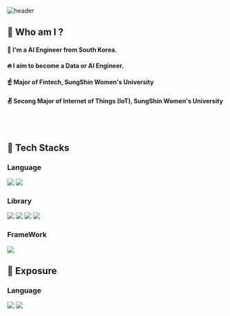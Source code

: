 <div>
  
  <!--Header-->
  ![header](https://capsule-render.vercel.app/api?type=waving&color=gradient&height=300&section=header&text=Welcome%20to%20my%20Github%F0%9F%A4%97)
  
</div>

<div>
  <!--Body-->
  
  ## 💙 Who am I ?
  #### :raising_hand: I'm a AI Engineer from South Korea.<br/>
  #### :fire: I aim to become a Data or AI Engineer.<br/>
  #### :point_up: Major of Fintech, SungShin Women's University
  #### :v: Secong Major of Internet of Things (IoT), SungShin Women's University
  <br/>
  <br/>
  
  ## 💪 Tech Stacks
  ### Language
  <!--Python-->
  <img src="https://img.shields.io/badge/Python-3776AB?style=flat-square&logo=Python&logoColor=white"/>
  <!--MySQL-->
  <img src="https://img.shields.io/badge/Mysql-4479A1?style=flat-square&logo=mysql&logoColor=white"/>

  ### Library
  <!--Selenium-->
  <img src="https://img.shields.io/badge/Selenium-43B02A?style=flat-square&logo=Selenium&logoColor=white"/>
  <!--BeautifulSoup-->
  <img src="https://img.shields.io/badge/BeautifulSoup-033963?style=flat-square&logo=BeautifulSoup&logoColor=white"/>
  <!--scikit-learn-->
  <img src="https://img.shields.io/badge/Scikitlearn-F7931E?style=scikitlearn&logo=scikitlearn&logoColor=white"/>
  <!--Pandas-->
  <img src="https://img.shields.io/badge/Pandas-150458?style=pandas&logo=pandas&logoColor=white"/>
  

  
  ### FrameWork
  <!--Airflow-->
  <img src="https://img.shields.io/badge/Airflow-017CEE?style=flat-square&logo=apacheairflow&logoColor=white"/>
  <br/>
  


  ## 📕 Exposure
  ### Language
  <!--C++-->
  <img src="https://img.shields.io/badge/C++-00599C?style=flat-square&logo=cplusplus&logoColor=white"/>
  <!--PostgreSQL-->
  <img src="https://img.shields.io/badge/PostgreSQL-4169E1?style=flat-square&logo=postgresql&logoColor=white"/>


  <br/>









<!--
**Kimheekyo35/Kimheekyo35** is a ✨ _special_ ✨ repository because its `README.md` (this file) appears on your GitHub profile.

Here are some ideas to get you started:

- 🔭 I’m currently working on ...
- 🌱 I’m currently learning ...
- 👯 I’m looking to collaborate on ...
- 🤔 I’m looking for help with ...
- 💬 Ask me about ...
- 📫 How to reach me: ...
- 😄 Pronouns: ...
- ⚡ Fun fact: ...
-->
